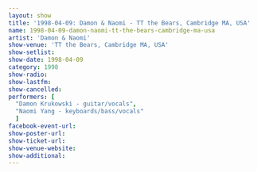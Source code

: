 ```yaml
---
layout: show
title: '1998-04-09: Damon & Naomi - TT the Bears, Cambridge MA, USA'
name: 1998-04-09-damon-naomi-tt-the-bears-cambridge-ma-usa
artist: 'Damon & Naomi'
show-venue: 'TT the Bears, Cambridge MA, USA'
show-setlist: 
show-date: 1998-04-09
category: 1998
show-radio: 
show-lastfm: 
show-cancelled: 
performers: [
  "Damon Krukowski - guitar/vocals",
  "Naomi Yang - keyboards/bass/vocals"
  ]
facebook-event-url: 
show-poster-url: 
show-ticket-url: 
show-venue-website: 
show-additional: 
---
```



